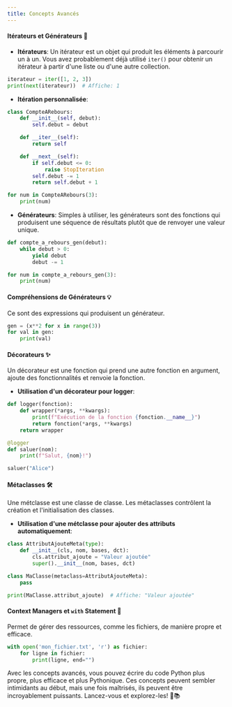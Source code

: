 ```yaml
---
title: Concepts Avancés
---
```


#### **Itérateurs et Générateurs** 🔁

- **Itérateurs**: Un itérateur est un objet qui produit les éléments à parcourir un à un. Vous avez probablement déjà utilisé `iter()` pour obtenir un itérateur à partir d'une liste ou d'une autre collection.

```python
iterateur = iter([1, 2, 3])
print(next(iterateur))  # Affiche: 1
```

- **Itération personnalisée**:

```python
class CompteARebours:
    def __init__(self, debut):
        self.debut = debut

    def __iter__(self):
        return self

    def __next__(self):
        if self.debut <= 0:
            raise StopIteration
        self.debut -= 1
        return self.debut + 1

for num in CompteARebours(3):
    print(num)
```

- **Générateurs**: Simples à utiliser, les générateurs sont des fonctions qui produisent une séquence de résultats plutôt que de renvoyer une valeur unique.

```python
def compte_a_rebours_gen(debut):
    while debut > 0:
        yield debut
        debut -= 1

for num in compte_a_rebours_gen(3):
    print(num)
```

#### **Compréhensions de Générateurs** 💡

Ce sont des expressions qui produisent un générateur.

```python
gen = (x**2 for x in range(3))
for val in gen:
    print(val)
```

#### **Décorateurs** ✨

Un décorateur est une fonction qui prend une autre fonction en argument, ajoute des fonctionnalités et renvoie la fonction.

- **Utilisation d'un décorateur pour logger**:

```python
def logger(fonction):
    def wrapper(*args, **kwargs):
        print(f"Exécution de la fonction {fonction.__name__}")
        return fonction(*args, **kwargs)
    return wrapper

@logger
def saluer(nom):
    print(f"Salut, {nom}!")

saluer("Alice")
```

#### **Métaclasses** 🛠

Une métclasse est une classe de classe. Les métaclasses contrôlent la création et l'initialisation des classes.

- **Utilisation d'une métclasse pour ajouter des attributs automatiquement**:

```python
class AttributAjouteMeta(type):
    def __init__(cls, nom, bases, dct):
        cls.attribut_ajoute = "Valeur ajoutée"
        super().__init__(nom, bases, dct)

class MaClasse(metaclass=AttributAjouteMeta):
    pass

print(MaClasse.attribut_ajoute)  # Affiche: "Valeur ajoutée"
```

#### **Context Managers et `with` Statement** 📂

Permet de gérer des ressources, comme les fichiers, de manière propre et efficace.

```python
with open('mon_fichier.txt', 'r') as fichier:
    for ligne in fichier:
        print(ligne, end="")
```

Avec les concepts avancés, vous pouvez écrire du code Python plus propre, plus efficace et plus Pythonique. Ces concepts peuvent sembler intimidants au début, mais une fois maîtrisés, ils peuvent être incroyablement puissants. Lancez-vous et explorez-les! 🚀📚